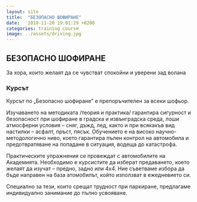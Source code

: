 ```yaml
---
layout: site
title:  "БЕЗОПАСНО ШОФИРАНЕ"
date:   2018-11-20 19:01:29 +0200
categories: training course
image: ../assets/driving.jpg
---
```


<div class="img-layout security"></div>
<h2 class="layout-title">БЕЗОПАСНО ШОФИРАНЕ</h2>
<p>За хора, които желаят да се чувстват спокойни и уверени зад волана</p>

<section class="listing">
    <article>
        <h3>Курсът</h3>
        <p>Курсът по „Безопасно шофиране” е препоръчителен за всеки шофьор.</p>
        <p>Изучаването на методиката /теория и практика/ гарантира сигурност и безопасност при шофиране в градска и извънградска среда, лоши        атмосферни условия – сняг, дъжд, лед, както и при всякакъв вид настилки – асфалт, пръст, пясък. Обучението е на високо      научно-методологично ниво, което гарантира пълен контрол на автомобила и предотвратяване на попадане в ситуация, водеща до   катастрофа.</p>
        <p>Практическите упражнения се провеждат с автомобилите на Академията. Необходимо е курсистите да изберат предаването, което желаят да      изучат – предно, задно или 4х4. Ние съветваме избора да бъде направен на база атомобилът, който използват в ежедневието си.</p>
        <p>Специално за тези, които срещат трудност при паркиране, предлагаме индивидуално занимание до пълно усвояване.</p>
    </article>
     <article>
    </article>
<section>


